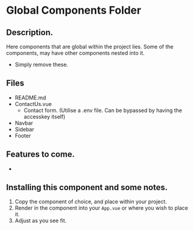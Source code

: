 # Global Components Folder

## Description.
Here components that are global within the project lies.
Some of the components, may have other components nested into it.
  - Simply remove these.


## Files
  - README.md
  - ContactUs.vue
    - Contact form. (Utilise a .env file.  Can be bypassed by having the accesskey itself)
  - Navbar
  - Sidebar
  - Footer
  

## Features to come.
  - 


## Installing this component and some notes.
1. Copy the component of choice, and place within your project.
2. Render in the component into your ```App.vue``` or where you wish to place it.
3. Adjust as you see fit.

